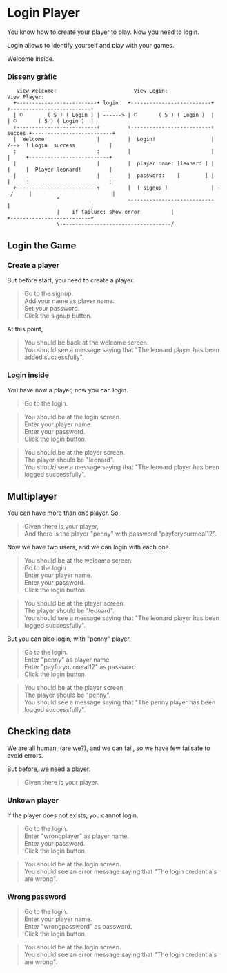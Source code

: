 # Login Player

You know how to create your player
to play. Now you need to login.

Login allows to identify yourself
and play with your games.

Welcome inside.

### Disseny gràfic

```                                    
   View Welcome:                         View Login:                          View Player:                             
  +--------------------------+ login   +--------------------------+         +--------------------------+    
  | ©        ( S ) ( Login ) | ------> | ©       ( S ) ( Login )  |         | ©       ( S ) ( Login )  |    
  +--------------------------+         +--------------------------+  succes +--------------------------+    
  |  Welcome!                |         |  Login!                  |   /-->  ! Login  success           |    
  :                          :         |                          |   |     +--------------------------+    
  |                          |         |  player name: [leonard ] |   |     |  Player leonard!         |    
  |                          |         |  password:    [        ] |   |     :                          :    
  +--------------------------+         |  ( signup )              | --/     |                          |    
                ^                      ----------------------------         |                          |    
                |    if failure: show error          |                      +--------------------------+    
                \------------------------------------/                                                      
```                                                                                                              

## Login the Game

### Create a player

But before start, you need to create a player.

 > Go to the signup.  
 > Add your name as player name.  
 > Set your password.  
 > Click the signup button.  
 <!-- SNAPSHOT status=200 -->

At this point,

 > You should be back at the welcome screen.    
 > You should see a message saying that "The leonard player has been added successfully".  

### Login inside

You have now a player, now you can login.

 > Go to the login.  

 > You should be at the login screen.                                        
 > Enter your player name.  
 > Enter your password.  
 > Click the login button.  
 <!-- SNAPSHOT status=200 -->

 > You should be at the player screen.   
 > The player should be "leonard".    
 > You should see a message saying that "The leonard player has been logged successfully".  

## Multiplayer

You can have more than one player. So,

 > Given there is your player,  
 > And there is the player "penny" with password "payforyourmeal12".  

Now we have two users, and we can login with each one.

 > You should be at the welcome screen.                                         
 > Go to the login  
 > Enter your player name.  
 > Enter your password.  
 > Click the login button.  
 <!-- SNAPSHOT status=200 -->

 > You should be at the player screen.    
 > The player should be "leonard".    
 > You should see a message saying that "The leonard player has been logged successfully".  

But you can also login, with "penny" player.

 > Go to the login.  
 > Enter "penny" as player name.  
 > Enter "payforyourmeal12" as password.  
 > Click the login button.  
 <!-- SNAPSHOT status=200 -->

 > You should be at the player screen.  
 > The player should be "penny".   
 > You should see a message saying that "The penny player has been logged successfully".   

## Checking data

We are all human, (are we?), and we can
fail, so we have few failsafe to avoid
errors.

But before, we need a player.

 > Given there is your player.  

### Unkown player

If the player does not exists, you cannot login.

 > Go to the login.  
 > Enter "wrongplayer" as player name.  
 > Enter your password.  
 > Click the login button.  
 <!-- SNAPSHOT status=400 -->
 > You should be at the login screen.      
 > You should see an error message saying that "The login credentials are wrong".    

### Wrong password

 > Go to the login.  
 > Enter your player name.  
 > Enter "wrongpassword" as password.  
 > Click the login button.  
 <!-- SNAPSHOT status=400 -->
 > You should be at the login screen.      
 > You should see an error message saying that "The login credentials are wrong".  
